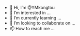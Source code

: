 - 👋 Hi, I’m @YMkongtou
- 👀 I’m interested in ...
- 🌱 I’m currently learning ...
- 💞️ I’m looking to collaborate on ...
- 📫 How to reach me ...

<!---
YMkongtou/YMkongtou is a ✨ special ✨ repository because its `README.md` (this file) appears on your GitHub profile.
You can click the Preview link to take a look at your changes.
--->
